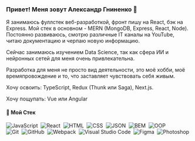 ### Привет! Меня зовут Александр Гниненко 👋

<!--
**AlexanderGninenko/AlexanderGninenko** is a ✨ _special_ ✨ repository because its `README.md` (this file) appears on your GitHub profile.

Here are some ideas to get you started:

- 🔭 I’m currently working on ...
- 🌱 I’m currently learning ...
- 👯 I’m looking to collaborate on ...
- 🤔 I’m looking for help with ...
- 💬 Ask me about ...
- 📫 How to reach me: ...
- 😄 Pronouns: ...
- ⚡ Fun fact: ...
-->

Я занимаюсь фуллстек веб-разработкой, фронт пишу на React, бэк на Express.
Мой стек в основном - MERN (MongoDB, Express, React, Node).
Постоянно развиваюсь, смотрю различные IT каналы на YouTube, читаю документацию и черпаю новую информацию.

Сейчас занимаюсь изучением Data Science, так как сфера ИИ и нейронных сетей для меня очень привлекательна.

Разработка для меня не просто вид деятельности, это моё хобби, моё времяпровождение и то, что заставляет чувствовать себя живым.

Хочу освоить:
TypeScript, Redux (Thunk или Saga), Next.js.

Хочу пощупать:
Vue или Angular

 #### 🔧 Мой Стек
![JavaScript](https://img.shields.io/badge/-JavaScript-05122A?style=flat&logo=javascript)&nbsp;
![React](https://img.shields.io/badge/-React-05122A?style=flat&logo=react)&nbsp;
![HTML](https://img.shields.io/badge/-HTML-05122A?style=flat&logo=HTML5)&nbsp;
![CSS](https://img.shields.io/badge/-CSS-05122A?style=flat&logo=CSS3&logoColor=1572B6)&nbsp;
![JSON](https://img.shields.io/badge/-JSON-05122A?style=flat&logo=JSON)&nbsp;
![BEM](https://img.shields.io/badge/-BEM-05122A?style=flat&logo=BEM)&nbsp;
![OOP](https://img.shields.io/badge/-ООП-05122A?style=flat&logo=StackShare&logoColor=green)\
![Git](https://img.shields.io/badge/-Git-05122A?style=flat&logo=git)&nbsp;
![GitHub](https://img.shields.io/badge/-GitHub-05122A?style=flat&logo=github)&nbsp;
![Webpack](https://img.shields.io/badge/-Webpack-05122A?style=flat&logo=Webpack)&nbsp;
![Visual Studio Code](https://img.shields.io/badge/-Visual%20Studio%20Code-05122A?style=flat&logo=visual-studio-code&logoColor=007ACC)&nbsp;
![Figma](https://img.shields.io/badge/-Figma-05122A?style=flat&logo=Figma)&nbsp;
![Photoshop](https://img.shields.io/badge/-Photoshop-05122A?style=flat&logo=adobe-photoshop)&nbsp;
